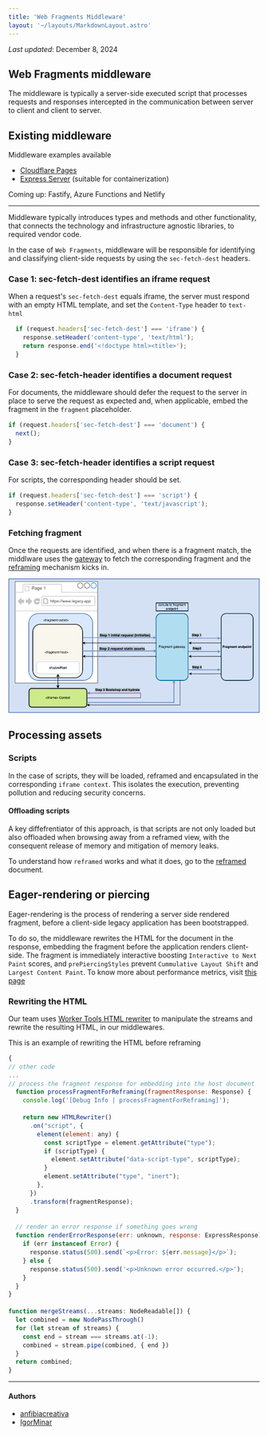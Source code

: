 ```yaml
---
title: 'Web Fragments Middleware'
layout: '~/layouts/MarkdownLayout.astro'
---
```


_Last updated_: December 8, 2024

## Web Fragments middleware

The middleware is typically a server-side executed script that processes requests and responses intercepted in the communication between server to client and client to server.

## Existing middleware

Middleware examples available

- [Cloudflare Pages](https://github.com/web-fragments/web-fragments/blob/main/packages/web-fragments/src/gateway/middlewares/cloudflare-pages/index.ts)
- [Express Server](https://github.com/anfibiacreativa/web-fragments-migration-demo/blob/main/packages/polylithic-app/shell-prod-server/src/_middleware/fragment-express-middleware.ts) (suitable for containerization)

Coming up: Fastify, Azure Functions and Netlify

------- 

Middleware typically introduces types and methods and other functionality, that connects the technology and infrastructure agnostic libraries, to required vendor code. 

In the case of `Web Fragments`, middleware will be responsible for identifying and classifying client-side requests by using the `sec-fetch-dest` headers.

### Case 1: sec-fetch-dest identifies an iframe request

When a request's `sec-fetch-dest` equals iframe, the server must respond with an empty HTML template, and set the `Content-Type` header to `text-html`

```javascript
  if (request.headers['sec-fetch-dest'] === 'iframe') {
    response.setHeader('content-type', 'text/html');
    return response.end('<!doctype html><title>');
  }
```

### Case 2: sec-fetch-header identifies a document request

For documents, the middleware should defer the request to the server in place to serve the request as expected and, when applicable, embed the fragment in the `fragment` placeholder.

```javascript
if (request.headers['sec-fetch-dest'] === 'document') {
  next();
}
```

### Case 3: sec-fetch-header identifies a script request

For scripts, the corresponding header should be set.

```javascript
if (request.headers['sec-fetch-dest'] === 'script') {
  response.setHeader('content-type', 'text/javascript');
}
```

### Fetching fragment

Once the requests are identified, and when there is a fragment match, the middlware uses the [gateway](./gateway) to fetch the corresponding fragment and the [reframing](./reframed) mechanism kicks in.

![web fragments middleware](../../assets/images/wf-middleware.drawio.png)

## Processing assets

### Scripts

In the case of scripts, they will be loaded, reframed and encapsulated in the corresponding `iframe context`. This isolates the execution, preventing pollution and reducing security concerns. 

#### Offloading scripts

A key diffefrentiator of this approach, is that scripts are not only loaded but also offloaded when browsing away from a reframed view, with the consequent release of memory and mitigation of memory leaks.

To understand how `reframed` works and what it does, go to the [reframed](./reframed) document.


## Eager-rendering or piercing

Eager-rendering is the process of rendering a server side rendered fragment, before a client-side legacy application has been bootstrapped.

To do so, the middleware rewrites the HTML for the document in the response, embedding the fragment before the application renders client-side. The fragment is immediately interactive boosting `Interactive to Next Paint` scores, and `prePiercingStyles` prevent `Cummulative Layout Shift` and `Largest Content Paint`. To know more about performance metrics, visit [this page](https://web.dev/articles/vitals)

### Rewriting the HTML

Our team uses [Worker Tools HTML rewriter](https://github.com/worker-tools/html-rewriter) to manipulate the streams and rewrite the resulting HTML, in our middlewares.

This is an example of rewriting the HTML before reframing

```javascript
{ 
// other code
...
// process the fragment response for embedding into the host document
  function processFragmentForReframing(fragmentResponse: Response) {
    console.log('[Debug Info | processFragmentForReframing]');

    return new HTMLRewriter()
      .on("script", {
        element(element: any) {
          const scriptType = element.getAttribute("type");
          if (scriptType) {
            element.setAttribute("data-script-type", scriptType);
          }
          element.setAttribute("type", "inert");
        },
      })
      .transform(fragmentResponse);
  }

  // render an error response if something goes wrong
  function renderErrorResponse(err: unknown, response: ExpressResponse) {
    if (err instanceof Error) {
      response.status(500).send(`<p>Error: ${err.message}</p>`);
    } else {
      response.status(500).send('<p>Unknown error occurred.</p>');
    }
  }
}

function mergeStreams(...streams: NodeReadable[]) {
  let combined = new NodePassThrough()
  for (let stream of streams) {
    const end = stream === streams.at(-1);
    combined = stream.pipe(combined, { end })
  }
  return combined;
}

```
--------------
#### Authors
<ul class="authors">
    <li class="author"><a href="https://github.com/anfibiacreativa">anfibiacreativa</a></li>
    <li class="author"><a href="https://github.com/igorminar">IgorMinar</a></li>
<ul>